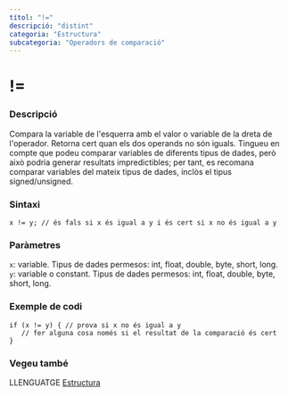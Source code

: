 ```yaml
---
títol: "!="
descripció: "distint"
categoria: "Estructura"
subcategoria: "Operadors de comparació"
---
```


# !=

### Descripció

Compara la variable de l'esquerra amb el valor o variable de la dreta de l'operador. Retorna cert quan els dos operands no són iguals. Tingueu en compte que podeu comparar variables de diferents tipus de dades, però això podria generar resultats impredictibles; per tant, es recomana comparar variables del mateix tipus de dades, inclòs el tipus signed/unsigned.

### Sintaxi

`x != y; // és fals si x és igual a y i és cert si x no és igual a y`

### Paràmetres

`x`: variable. Tipus de dades permesos: int, float, double, byte, short, long.  
`y`: variable o constant. Tipus de dades permesos: int, float, double, byte, short, long.

### Exemple de codi

```
if (x != y) { // prova si x no és igual a y
   // fer alguna cosa només si el resultat de la comparació és cert
}
```

### Vegeu també

LLENGUATGE [Estructura](../../Estructura.md)  
